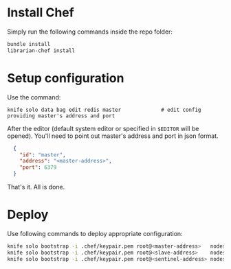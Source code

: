 Install Chef 
===
Simply run the following commands inside the repo folder:
```sh
bundle install 
librarian-chef install 
```

Setup configuration
===
Use the command:
```
knife solo data bag edit redis master             # edit config providing master's address and port
```
After the editor (default system editor or specified in `$EDITOR` will be opened). You'll need to point out master's address and port in json format.
```json
  {
    "id": "master",
    "address": "<master-address>",
    "port": 6379
  }
```
That's it. All is done.

Deploy
===

Use following commands to deploy appropriate configuration: 
```sh
knife solo bootstrap -i .chef/keypair.pem root@<master-address>   nodes/redis-master.json
knife solo bootstrap -i .chef/keypair.pem root@<slave-address>    nodes/redis-slave.json
knife solo bootstrap -i .chef/keypair.pem root@<sentinel-address> nodes/redis-sentinel.json
```

